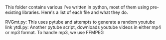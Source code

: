 This folder contains various I've written in python, most of them using pre-existing libraries. Here's a list of each file and what they do.


RVGmt.py: This uses pytube and attempts to generate a random youtube link
ytdl.py: Another pytube script, downloads youtube videos in either mp4 or mp3 format. To handle mp3, we use FFMPEG
